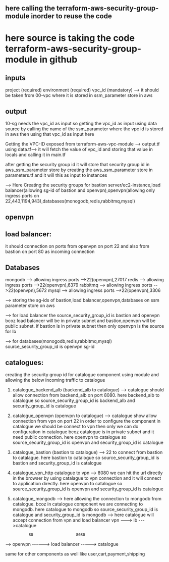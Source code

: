 ## here calling the terraform-aws-security-group-module inorder to reuse the code
# here source is taking the code terraform-aws-security-group-module in github
 
 ## inputs
 project (required)
 environment (required)
 vpc_id (mandatory) --> it should be taken from 00-vpc where it is stored in ssm_parameter store in aws

## output
10-sg needs the vpc_id as input so getting the vpc_id as input using data source by calling the name of the ssm_parameter where the vpc id is stored in aws then using that vpc_id as input here 

Getting the VPC-ID exposed from terraform-aws-vpc-module --> output.tf 
using data.tf--> it will fetch the value of vpc_id and storing that value in locals and calling it in main.tf

after getting the security group id it will store that security group id  in aws_ssm_parameter store by creating the aws_ssm_parameter store in parameters.tf and it will this as input to instances


--> Here Creating the security groups for bastion server/ec2-instance,load balancer(allowing sg-id of bastion and openvpn),openvpn(allowing only ingress ports on 22,443,1194,943),databases(monogodb,redis,rabbitmq,mysql)

## openvpn


## load balancer:
it should connection on ports from openvpn on port 22 and also from bastion on port 80 as incoming connection


## Databases
mongodb --> allowing ingress ports -->22(openvpn),27017
redis --> allowing ingress ports -->22(openvpn),6379
rabbitmq --> allowing ingress ports -->22(openvpn),5672
mysql --> allowing ingress ports -->22(openvpn),3306

--> storing the sg-ids of bastion,load balancer,openvpn,databases on ssm parameter store on aws

--> for load balancer the source_security_group_id is bastion and openvpn bcoz load balancer will be in private subnet and bastion,openvpn will be public subnet. if bastion is in private subnet then only openvpn is the source for lb

--> for databases(monogodb,redis,rabbitmq,mysql) source_security_group_id is openvpn sg-id

## catalogues:
creating the security group id for catalogue component using module and allowing the below incoming traffic to catalogue
1. catalogue_backend_alb (backend_alb to catalogue) --> catalogue should allow connection from backend_alb on port 8080. here backend_alb to catalogue so source_security_group_id is backend_alb and security_group_id is catalogue
2. catalogue_openvpn (openvpn to catalogue) --> catalogue show allow connection from vpn on port 22 in order to configure the component in catalogue we should be connect to vpn then only we can do configuration in catalogue bcoz catalogue is in private subnet and it need public connection. here openvpn to catalogue so source_security_group_id is openvpn and security_group_id is catalogue
3. catalogue_bastion (bastion to catalogue) --> 22 to connect from bastion to catalague. here bastion to catalogue so source_security_group_id is bastion and security_group_id is catalogue
4. catalogue_vpn_http catalogue to vpn --> 8080 we can hit the url directly in the browser by using catalague to vpn connection and it will connect to application directly. here openvpn to catalogue so source_security_group_id is openvpn and security_group_id is catalogue
5. catalogue_mongodb --> here allowing the connection to mongodb from catalogue. bcoz in catalogue component we are connecting to mongodb. here catalogue to mongodb so source_security_group_id is catalogue and security_group_id is mongodb
--> here catalogue will accept connection from vpn and load balancer vpn ---> lb --->catalogue

              80                   8080                      
--> openvpn ------> load balancer -----> catalogue

same for other components as well like user,cart,payment,shipping
